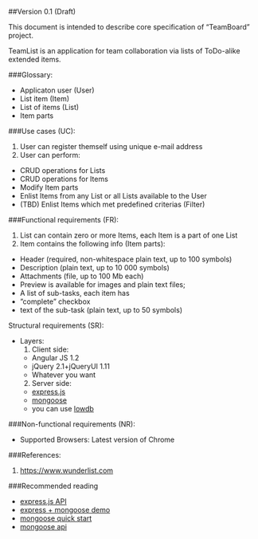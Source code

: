 ##Version 0.1 (Draft)

This document is intended to describe core specification of “TeamBoard” project.

TeamList is an application for team collaboration via lists of ToDo-alike extended items.

###Glossary:

- Applicaton user (User)
- List item (Item) 
- List of items (List)
- Item parts

###Use cases (UC):

1. User can register themself using unique e-mail address
2. User can perform:
  - CRUD operations for Lists
  - CRUD operations for Items
  - Modify Item parts
  - Enlist Items from any List or all Lists available to the User
  - (TBD) Enlist Items which met predefined criterias (Filter)

###Functional requirements (FR):
1. List can contain zero or more Items, each Item is a part of one List
2. Item contains the following info (Item parts):
  - Header (required, non-whitespace plain text, up to 100 symbols)
  - Description (plain text, up to 10 000 symbols)
  - Attachments (file, up to 100 Mb each)
  - Preview is available for images and plain text files;
  - A list of sub-tasks, each item has
  - ”complete” checkbox
  - text of the sub-task (plain text, up to 50 symbols)

Structural requirements (SR):
- Layers:
  1. Client side:
    - Angular JS 1.2
    - jQuery 2.1+jQueryUI 1.11
    - Whatever you want
  2. Server side:
    - [express.js](http://expressjs.com/)
    - [mongoose](http://mongoosejs.com/)
    - you can use [lowdb](https://github.com/typicode/lowdb)

###Non-functional requirements (NR):
  - Supported Browsers: Latest version of Chrome

###References:
1. https://www.wunderlist.com

###Recommended reading
* [express.js API](http://expressjs.com/4x/api.html)
* [express + mongoose demo](https://github.com/madhums/node-express-mongoose-demo)
* [mongoose quick start](http://mongoosejs.com/docs/index.html)
* [mongoose api](http://mongoosejs.com/docs/api.html)
